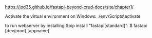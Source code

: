 https://jod35.github.io/fastapi-beyond-crud-docs/site/chapter1/

Activate the virtual environment on Windows:
.\env\Scripts\activate

to run webserver by installing $pip install "fastapi[standard]":
$ fastapi [dev/prod] [appname]